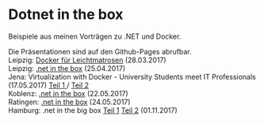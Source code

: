 # Dotnet in the box

Beispiele aus meinen Vorträgen zu .NET und Docker.

Die Präsentationen sind auf den Github-Pages abrufbar.<br />
Leipzig: <a href="https://fpommerening.github.io/DotnetInTheBox/leichtmatrosen.html#/" target="_blank"> Docker für Leichtmatrosen</a> (28.03.2017)<br />
Leipzig: <a href="https://fpommerening.github.io/DotnetInTheBox/dotnet_l.html#/" target="_blank"> .net in the box</a> (25.04.2017) <br />
Jena: Virtualization with Docker - University Students meet IT Professionals (17.05.2017) <a href="https://fpommerening.github.io/DotnetInTheBox/dotnet_j1.html#/" target="_blank"> Teil 1 </a> / <a href="https://fpommerening.github.io/DotnetInTheBox/dotnet_j1.html#/" target="_blank"> Teil 2</a><br />
Koblenz: <a href="https://fpommerening.github.io/DotnetInTheBox/dotnet_ko.html#/" target="_blank"> .net in the box</a> (22.05.2017) <br />
Ratingen: <a href="https://fpommerening.github.io/DotnetInTheBox/dotnet_me.html#/" target="_blank"> .net in the box</a> (24.05.2017) <br />
Hamburg: .net in the big box
<a href="https://fpommerening.github.io/DotnetInTheBox/dotnet_hh.html#/" target="_blank"> Teil 1</a>
<a href="https://fpommerening.github.io/openfaas-dotnet/openfaas_hh.html#/" target="_blank"> Teil 2</a>
 (01.11.2017)


 <br />
